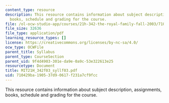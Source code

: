 ```yaml
---
content_type: resource
description: This resource contains information about subject description, assignments,
  books, schedule and grading for the course.
file: /ol-ocw-studio-app/courses/21h-342-the-royal-family-fall-2003/710429ba190537d90617f231a7cf9fcc_MIT21H_342f03_syllf03.pdf
file_size: 32636
file_type: application/pdf
learning_resource_types: []
license: https://creativecommons.org/licenses/by-nc-sa/4.0/
ocw_type: OCWFile
parent_title: Syllabus
parent_type: CourseSection
parent_uid: 9f4d4903-301e-da9e-0a9c-53e322613e25
resourcetype: Document
title: MIT21H_342f03_syllf03.pdf
uid: 710429ba-1905-37d9-0617-f231a7cf9fcc
---
```

This resource contains information about subject description, assignments, books, schedule and grading for the course.